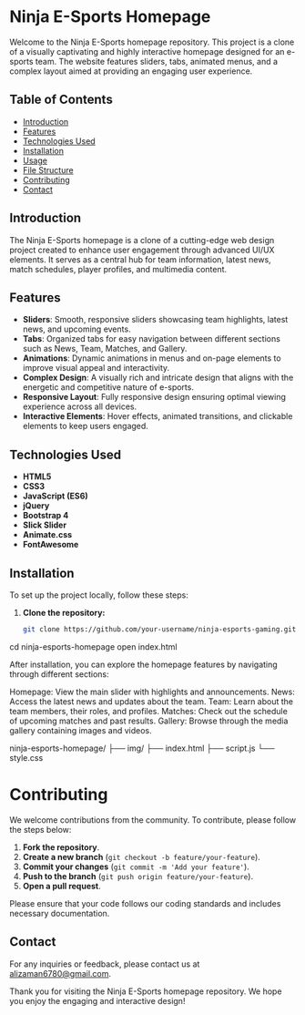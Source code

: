 # Ninja E-Sports Homepage

Welcome to the Ninja E-Sports homepage repository. This project is a clone of a visually captivating and highly interactive homepage designed for an e-sports team. The website features sliders, tabs, animated menus, and a complex layout aimed at providing an engaging user experience.

## Table of Contents

- [Introduction](#introduction)
- [Features](#features)
- [Technologies Used](#technologies-used)
- [Installation](#installation)
- [Usage](#usage)
- [File Structure](#file-structure)
- [Contributing](#contributing)
- [Contact](#contact)

## Introduction

The Ninja E-Sports homepage is a clone of a cutting-edge web design project created to enhance user engagement through advanced UI/UX elements. It serves as a central hub for team information, latest news, match schedules, player profiles, and multimedia content.

## Features

- **Sliders**: Smooth, responsive sliders showcasing team highlights, latest news, and upcoming events.
- **Tabs**: Organized tabs for easy navigation between different sections such as News, Team, Matches, and Gallery.
- **Animations**: Dynamic animations in menus and on-page elements to improve visual appeal and interactivity.
- **Complex Design**: A visually rich and intricate design that aligns with the energetic and competitive nature of e-sports.
- **Responsive Layout**: Fully responsive design ensuring optimal viewing experience across all devices.
- **Interactive Elements**: Hover effects, animated transitions, and clickable elements to keep users engaged.

## Technologies Used

- **HTML5**
- **CSS3**
- **JavaScript (ES6)**
- **jQuery**
- **Bootstrap 4**
- **Slick Slider**
- **Animate.css**
- **FontAwesome**

## Installation

To set up the project locally, follow these steps:

1. **Clone the repository:**
   ```bash
   git clone https://github.com/your-username/ninja-esports-gaming.git
cd ninja-esports-homepage
open index.html

After installation, you can explore the homepage features by navigating through different sections:

Homepage: View the main slider with highlights and announcements.
News: Access the latest news and updates about the team.
Team: Learn about the team members, their roles, and profiles.
Matches: Check out the schedule of upcoming matches and past results.
Gallery: Browse through the media gallery containing images and videos.

ninja-esports-homepage/
├── img/
├── index.html
├── script.js
└── style.css

# Contributing

We welcome contributions from the community. To contribute, please follow the steps below:

1. **Fork the repository**.
2. **Create a new branch** (`git checkout -b feature/your-feature`).
3. **Commit your changes** (`git commit -m 'Add your feature'`).
4. **Push to the branch** (`git push origin feature/your-feature`).
5. **Open a pull request**.

Please ensure that your code follows our coding standards and includes necessary documentation.

## Contact

For any inquiries or feedback, please contact us at [alizaman6780@gmail.com](mailto:alizaman6780@gmail.com).

Thank you for visiting the Ninja E-Sports homepage repository. We hope you enjoy the engaging and interactive design!
